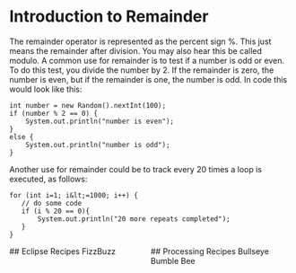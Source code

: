 
 # Introduction to Remainder
 The remainder operator is represented as the percent sign %. This just means the remainder after division. You may also hear this be called modulo.
 A common use for remainder is to test if a number is odd or even.
To do this test, you divide the number by 2.
If the remainder is zero, the number is even, but if the remainder is one, the number is odd. In code this would look like this:
 ```
int number = new Random().nextInt(100);
 if (number % 2 == 0) {
     System.out.println("number is even");
 }
 else {
     System.out.println("number is odd");
 }
```
 Another use for remainder could be to track every 20 times a loop is executed, as follows:
 ```
for (int i=1; i&lt;=1000; i++) {
    // do some code
    if (i % 20 == 0){
        System.out.println("20 more repeats completed");
    }
}
```
 <div style="float: left; width: 50%;">
  ## Eclipse Recipes
  FizzBuzz
 </div>
 <div style="float: left; width: 50%;">
  ## Processing Recipes
  Bullseye
Bumble Bee
 </div>

